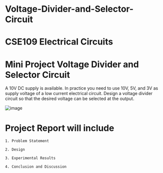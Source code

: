# Voltage-Divider-and-Selector-Circuit

# CSE109 Electrical Circuits

# Mini Project Voltage Divider and Selector Circuit

A 10V DC supply is available. In practice you need to use 10V, 5V, and 3V as supply voltage of a low current electrical circuit. Design a voltage divider circuit so that the desired voltage can be selected at the output.



![image](https://user-images.githubusercontent.com/37225357/70235077-4f35af00-178c-11ea-8a86-74c207e107a1.png)


# Project Report will include

    1. Problem Statement
    
    2. Design
    
    3. Experimental Results
    
    4. Conclusion and Discussion








	
	
	
	
	













